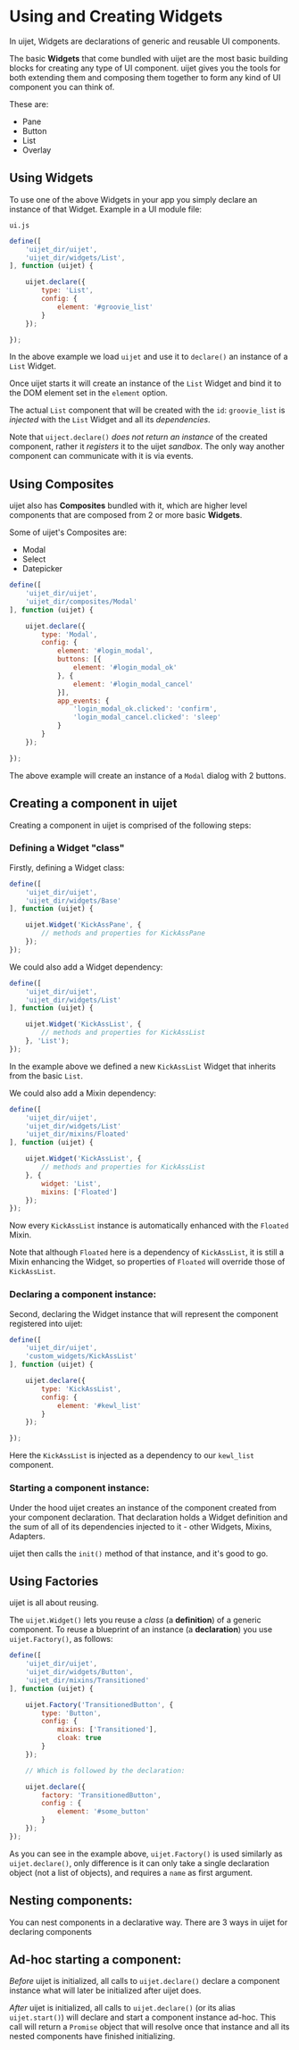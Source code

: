 # Using and Creating Widgets


In uijet, Widgets are declarations of generic and reusable UI components.

The basic __Widgets__ that come bundled with uijet are the most basic building blocks
for creating any type of UI component. uijet gives you the tools for both extending
them and composing them together to form any kind of UI component you can think of.

These are:

* Pane
* Button
* List
* Overlay

## Using Widgets

To use one of the above Widgets in your app you simply declare an instance of that Widget.
Example in a UI module file: 

`ui.js`

```javascript
define([
    'uijet_dir/uijet',
    'uijet_dir/widgets/List',
], function (uijet) {

    uijet.declare({
        type: 'List',
        config: {
            element: '#groovie_list'
        }
    });

});
```

In the above example we load `uijet` and use it to `declare()` an instance of a `List` Widget.

Once uijet starts it will create an instance of the `List` Widget and bind it
to the DOM element set in the `element` option.

The actual `List` component that will be created with the `id`: `groovie_list` is *injected* with
the `List` Widget and all its *dependencies*.

Note that `uiject.declare()` *does not return an instance* of the created component, rather it
*registers* it to the uijet *sandbox*.
The only way another component can communicate with it is via events.

## Using Composites

uijet also has __Composites__ bundled with it, which are higher level components
that are composed from 2 or more basic __Widgets__.

Some of uijet's Composites are:

* Modal
* Select
* Datepicker

```javascript
define([
    'uijet_dir/uijet',
    'uijet_dir/composites/Modal'
], function (uijet) {

    uijet.declare({
        type: 'Modal',
        config: {
            element: '#login_modal',
            buttons: [{
                element: '#login_modal_ok'
            }, {
                element: '#login_modal_cancel'
            }],
            app_events: {
                'login_modal_ok.clicked': 'confirm',
                'login_modal_cancel.clicked': 'sleep'
            }
        }
    });

});
```

The above example will create an instance of a `Modal` dialog with 2 buttons.

## Creating a component in uijet

Creating a component in uijet is comprised of the following steps:

### Defining a Widget "class"

Firstly, defining a Widget class:

```javascript
define([
    'uijet_dir/uijet',
    'uijet_dir/widgets/Base'
], function (uijet) {

    uijet.Widget('KickAssPane', {
        // methods and properties for KickAssPane
    });
});
```

We could also add a Widget dependency:

```javascript
define([
    'uijet_dir/uijet',
    'uijet_dir/widgets/List'
], function (uijet) {

    uijet.Widget('KickAssList', {
        // methods and properties for KickAssList
    }, 'List');
});
```

In the example above we defined a new `KickAssList` Widget that inherits from the basic `List`.

We could also add a Mixin dependency:

```javascript
define([
    'uijet_dir/uijet',
    'uijet_dir/widgets/List'
    'uijet_dir/mixins/Floated'
], function (uijet) {

    uijet.Widget('KickAssList', {
        // methods and properties for KickAssList
    }, {
        widget: 'List',
        mixins: ['Floated']
    });
});
```

Now every `KickAssList` instance is automatically enhanced with the `Floated` Mixin.

Note that although `Floated` here is a dependency of `KickAssList`, it is still a Mixin enhancing
the Widget, so properties of `Floated` will override those of `KickAssList`.

### Declaring a component instance:

Second, declaring the Widget instance that will represent the component registered into uijet:

```javascript
define([
    'uijet_dir/uijet',
    'custom_widgets/KickAssList'
], function (uijet) {

    uijet.declare({
        type: 'KickAssList',
        config: {
            element: '#kewl_list'
        }
    });

});
```

Here the `KickAssList` is injected as a dependency to our `kewl_list` component.

### Starting a component instance:

Under the hood uijet creates an instance of the component created from your component declaration.
That declaration holds a Widget definition and the sum of all of its dependencies injected to it -
other Widgets, Mixins, Adapters.

uijet then calls the `init()` method of that instance, and it's good to go.

## Using Factories

uijet is all about reusing.

The `uijet.Widget()` lets you reuse a *class* (a __definition__) of a generic component. To reuse
a blueprint of an instance (a __declaration__) you use `uijet.Factory()`, as follows:

```javascript
define([
    'uijet_dir/uijet',
    'uijet_dir/widgets/Button',
    'uijet_dir/mixins/Transitioned'
], function (uijet) {

    uijet.Factory('TransitionedButton', {
        type: 'Button',
        config: {
            mixins: ['Transitioned'],
            cloak: true
        }
    });

    // Which is followed by the declaration:

    uijet.declare({
        factory: 'TransitionedButton',
        config : {
            element: '#some_button'
        }
    });
});
```

As you can see in the example above, `uijet.Factory()` is used similarly as `uijet.declare()`,
only difference is it can only take a single declaration object (not a list of objects), and requires a `name` as first
argument.

## Nesting components:

You can nest components in a declarative way. There are 3 ways in uijet for declaring components

## Ad-hoc starting a component:

*Before* uijet is initialized, all calls to `uijet.declare()` declare a component instance what will
later be initialized after uijet does.

*After* uijet is initialized, all calls to `uijet.declare()` (or its alias `uijet.start()`)
will declare and start a component instance ad-hoc. This call will return a `Promise` object
that will resolve once that instance and all its nested components have finished initializing.

